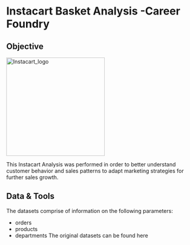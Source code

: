 # Instacart Basket Analysis -Career Foundry
## Objective 
<img width="260" alt="Instacart_logo " src="https://github.com/Nancy-Kolaski/Python-Instacart-Analysis/assets/172224909/e847a74b-0a70-43f6-8bc9-2cb4a158f430">

This Instacart Analysis was performed in order to better understand customer behavior and sales patterns to adapt marketing strategies for further sales growth.
## Data & Tools
The datasets comprise of information on the following parameters:
- orders
- products
- departments
The original datasets can be found here
